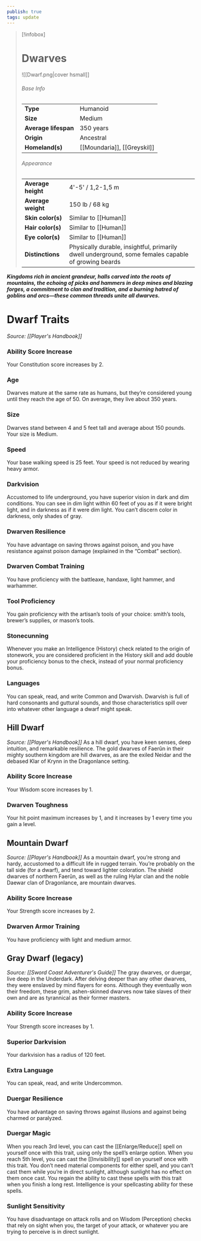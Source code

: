 ```yaml
---
publish: true
tags: update
---
```

> [!infobox]
> # Dwarves
> ![[Dwarf.png|cover hsmall]]
> ###### Base Info
> | | |  
> |---|---|  
> | **Type** | Humanoid |
> | **Size** | Medium |
> | **Average lifespan** | 350 years |
> | **Origin** | Ancestral |
> | **Homeland(s)** | [[Moundaria]], [[Greyskil]] |
> ###### Appearance
> | | |  
> |---|---|  
> | **Average height** | 4'-5' / 1,2-1,5 m |
> | **Average weight** | 150 lb / 68 kg |
> | **Skin color(s)** | Similar to [[Human]] |
> | **Hair color(s)** | Similar to [[Human]] |
> | **Eye color(s)** | Similar to [[Human]] |
> | **Distinctions** | Physically durable, insightful, primarily dwell underground, some females capable of growing beards |

***Kingdoms rich in ancient grandeur, halls carved into the roots of mountains, the echoing of picks and hammers in deep mines and blazing forges, a commitment to clan and tradition, and a burning hatred of goblins and orcs—these common threads unite all dwarves.***
# Dwarf Traits
*Source: [[Player's Handbook]]*
### Ability Score Increase
Your Constitution score increases by 2.
### Age
Dwarves mature at the same rate as humans, but they’re considered young until they reach the age of 50. On average, they live about 350 years.
### Size
Dwarves stand between 4 and 5 feet tall and average about 150 pounds. Your size is Medium.
### Speed
Your base walking speed is 25 feet. Your speed is not reduced by wearing heavy armor.
### Darkvision
Accustomed to life underground, you have superior vision in dark and dim conditions. You can see in dim light within 60 feet of you as if it were bright light, and in darkness as if it were dim light. You can’t discern color in darkness, only shades of gray.
### Dwarven Resilience
You have advantage on saving throws against poison, and you have resistance against poison damage (explained in the “Combat” section).
### Dwarven Combat Training
You have proficiency with the battleaxe, handaxe, light hammer, and warhammer.
### Tool Proficiency
You gain proficiency with the artisan’s tools of your choice: smith’s tools, brewer’s supplies, or mason’s tools.
### Stonecunning
Whenever you make an Intelligence (History) check related to the origin of stonework, you are considered proficient in the History skill and add double your proficiency bonus to the check, instead of your normal proficiency bonus.
### Languages
You can speak, read, and write Common and Dwarvish. Dwarvish is full of hard consonants and guttural sounds, and those characteristics spill over into whatever other language a dwarf might speak.
## Hill Dwarf
*Source: [[Player's Handbook]]*
As a hill dwarf, you have keen senses, deep intuition, and remarkable resilience. The gold dwarves of Faerûn in their mighty southern kingdom are hill dwarves, as are the exiled Neidar and the debased Klar of Krynn in the Dragonlance setting.
### Ability Score Increase
Your Wisdom score increases by 1.
### Dwarven Toughness
Your hit point maximum increases by 1, and it increases by 1 every time you gain a level.
## Mountain Dwarf
*Source: [[Player's Handbook]]*
As a mountain dwarf, you’re strong and hardy, accustomed to a difficult life in rugged terrain. You’re probably on the tall side (for a dwarf), and tend toward lighter coloration. The shield dwarves of northern Faerûn, as well as the ruling Hylar clan and the noble Daewar clan of Dragonlance, are mountain dwarves.
### Ability Score Increase
Your Strength score increases by 2.
### Dwarven Armor Training
You have proficiency with light and medium armor.
## Gray Dwarf (legacy)
*Source: [[Sword Coast Adventurer's Guide]]*
The gray dwarves, or duergar, live deep in the Underdark. After delving deeper than any other dwarves, they were enslaved by mind flayers for eons. Although they eventually won their freedom, these grim, ashen-skinned dwarves now take slaves of their own and are as tyrannical as their former masters.
### Ability Score Increase
Your Strength score increases by 1.
### Superior Darkvision
Your darkvision has a radius of 120 feet.
### Extra Language
You can speak, read, and write Undercommon.
### Duergar Resilience
You have advantage on saving throws against illusions and against being charmed or paralyzed.
### Duergar Magic
When you reach 3rd level, you can cast the [[Enlarge/Reduce]] spell on yourself once with this trait, using only the spell’s enlarge option. When you reach 5th level, you can cast the [[Invisibility]] spell on yourself once with this trait. You don’t need material components for either spell, and you can’t cast them while you’re in direct sunlight, although sunlight has no effect on them once cast. You regain the ability to cast these spells with this trait when you finish a long rest. Intelligence is your spellcasting ability for these spells.
### Sunlight Sensitivity
You have disadvantage on attack rolls and on Wisdom (Perception) checks that rely on sight when you, the target of your attack, or whatever you are trying to perceive is in direct sunlight.
